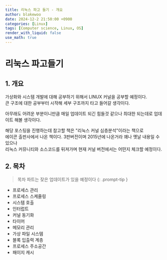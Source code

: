 ```yaml
---
title: 리눅스 파고 들기 - 개요
author: blakewoo
date: 2024-12-2 21:50:00 +0900
categories: [Linux]
tags: [Computer science, Linux, OS] 
render_with_liquid: false
use_math: true
---
```


# 리눅스 파고들기

## 1. 개요
가상화와 시스템 개발에 대해 공부하기 위해서 LINUX 커널을 공부할 예정이다.   
큰 구조에 대한 공부부터 시작해 세부 구조까지 타고 들어갈 생각이다.   

아무래도 어려운 부분이니만큼 매일 업데이트 되긴 힘들것 같으나 최대한 되는데로 업데이트 해볼 생각이다.

해당 포스팅을 진행하는데 참고할 책은 "리눅스 커널 심층분석"이라는 책으로   
에이콘 출판사에서 나온 책이다. 3판버전이며 2015년에 나온거라 꽤나 옛날 내용일 수 있으나   
리눅스 커뮤니티와 소스코드를 뒤져가며 현재 커널 버전에서는 어떤지 체크할 예정이다.

## 2. 목차

> 목차 파트는 잦은 업데이트가 있을 예정이다
{: .prompt-tip }

- 프로세스 관리
- 프로세스 스케줄링
- 시스템 호출
- 인터럽트
- 커널 동기화
- 타이머
- 메모리 관리
- 가상 파일 시스템
- 블록 입출력 계층
- 프로세스 주소공간
- 패이지 캐시

